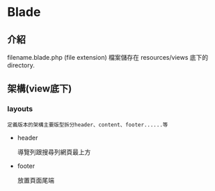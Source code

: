 # Blade

## 介紹

filename.blade.php   (file extension) 
檔案儲存在 resources/views 底下的directory.

## 架構(view底下) 
### layouts
    定義版本的架構主要版型拆分header、content、footer......等
* header
    
    導覽列跟搜尋列網頁最上方

* footer

    放置頁面尾端